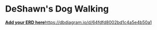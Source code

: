 # DeShawn's Dog Walking
[**Add your ERD here**](https://dbdiagram.io/d/64fdfd8002bd1c4a5e4b50a1)https://dbdiagram.io/d/64fdfd8002bd1c4a5e4b50a1
